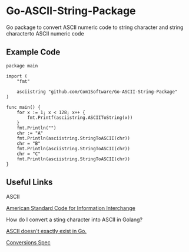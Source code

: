 # Go-ASCII-String-Package
Go package to convert ASCII numeric code to string character and string characterto ASCII numeric code 


## Example Code

```shell
package main

import (
	"fmt"

	asciistring "github.com/Com1Software/Go-ASCII-String-Package"
)

func main() {
	for x := 1; x < 128; x++ {
		fmt.Printf(asciistring.ASCIIToString(x))
	}
	fmt.Println("")
	chr := "A"
	fmt.Println(asciistring.StringToASCII(chr))
	chr = "B"
	fmt.Println(asciistring.StringToASCII(chr))
	chr = "C"
	fmt.Println(asciistring.StringToASCII(chr))
}

```


## Useful Links



ASCII

[ American Standard Code for Information Interchange](https://en.wikipedia.org/wiki/ASCII)

How do I convert a sting character into ASCII in Golang? 

[ASCII doesn't exactly exist in Go.](https://groups.google.com/g/golang-nuts/c/Hvm9Nq3dF2M)

[Conversions Spec ](https://go.dev/ref/spec#Conversions)

